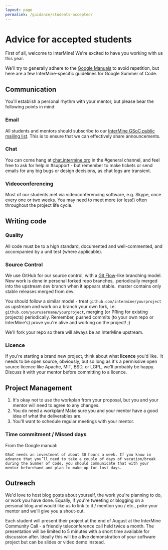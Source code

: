 ```yaml
---
layout: page
permalink: /guidance/students-accepted/
---
```


# Advice for accepted students

First of all, welcome to InterMine! We're excited to have you working with us this year.

We'll try to generally adhere to the [Google Manuals](https://developers.google.com/open-source/gsoc/resources/guide) to avoid repetition, but here are a few InterMine-specific guidelines for Google Summer of Code.

## Communication

You'll establish a personal rhythm with your mentor, but please bear the following points in mind:

### Email

All students and mentors should subscribe to our [InterMine GSoC public mailing list](https://lists.cam.ac.uk/mailman/listinfo/gen-intermine-gsoc-public). This is to ensure that we can effectively share announcements.

### Chat

You can come hang at [chat.intermine.org](http://chat.intermine.org) in the #general channel, and feel free to ask for help in #support - but remember to make tickets or send emails for any big bugs or design decisions, as chat logs are transient.

### Videoconferencing

Most of our students met via videoconferencing software, e.g. Skype, once every one or two weeks. You may need to meet more (or less!) often throughout the project life cycle.

## Writing code

### Quality

All code must be to a high standard, documented and well-commented, and accompanied by a unit test (where applicable).

### Source Control

We use GitHub for our source control, with a [Git Flow](http://nvie.com/posts/a-successful-git-branching-model/)-like branching model. New work is done in personal forked repo branches,  periodically merged into the upstream dev branch when it appears stable.  master contains only stable releases merged from dev.

You should follow a similar model - treat `github.com/intermine/yourproject` as upstream and work on a branch your own fork, i.e. `github.com/yourusername/yourproject`, merging (or PRing for existing projects) periodically. Remember, pushed commits (to your own repo or InterMine's) prove you're alive and working on the project! ;)

We'll fork your repo so there will always be an InterMine upstream.

### Licence

If you're starting a brand new project, think about what **licence** you'd like.  It needs to be open source, obviously, but so long as it's a permissive open source licence like Apache, MIT, BSD, or LGPL, we'll probably be happy. Discuss it with your mentor before committing to a licence.

## Project Management

1. It's okay not to use the workplan from your proposal, but you and your mentor will need to agree to any changes.
2. You do need a workplan! Make sure you and your mentor have a good idea of what the deliverables are.
3. You'll want to schedule regular meetings with your mentor.

### Time commitment / Missed days

From the Google manual:

``` 
GSoC needs an investment of about 30 hours a week. If you know in advance that you’ll need to take a couple of days of vacation/break during the Summer of Code, you should communicate that with your mentor beforehand and plan to make up for lost days.
```

## Outreach

We'd love to host blog posts about yourself, the work you're planning to do, or work you have done. Equally, if you're tweeting or blogging on a personal blog and would like us to link to it / mention you / etc., poke your mentor and we'll give you a shout-out.

Each student will present their project at the end of August at the InterMine Community Call - a friendly teleconference call held twice a month. The presentation will be limited to 5 minutes with a short time available for discussion after. Ideally this will be a live demonstration of your software project but can be slides or video demo instead. 
